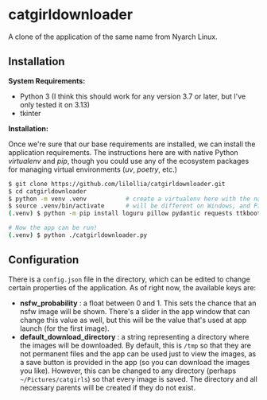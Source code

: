 # catgirldownloader

A clone of the application of the same name from Nyarch Linux.

## Installation

**System Requirements:**

- Python 3 (I think this should work for any version 3.7 or later, but I've only tested it on 3.13)
- tkinter

**Installation:**

Once we're sure that our base requirements are installed, we can install the application requirements. The instructions here are with native Python *virtualenv* and *pip*, though you could use any of the ecosystem packages for managing virtual environments (*uv*, *poetry*, etc.)

```bash
$ git clone https://github.com/lilellia/catgirldownloader.git
$ cd catgirldownloader
$ python -m venv .venv           # create a virtualenv here with the name ".venv"
$ source .venv/bin/activate      # will be different on Windows, and Fish users should use .../activate.fish
(.venv) $ python -m pip install loguru pillow pydantic requests ttkbootstrap

# Now the app can be run!
(.venv) $ python ./catgirldownloader.py
```

## Configuration

There is a `config.json` file in the directory, which can be edited to change certain properties of the application. As of right now, the available keys are:

- **nsfw_probability** : a float between 0 and 1. This sets the chance that an nsfw image will be shown. There's a slider in the app window that can change this value as well, but this will be the value that's used at app launch (for the first image).
- **default_download_directory** : a string representing a directory where the images will be downloaded. By default, this is `/tmp` so that they are not permanent files and the app can be used just to view the images, as a save button is provided in the app (so you can download the images you like). However, this can be changed to any directory (perhaps `~/Pictures/catgirls`) so that every image is saved. The directory and all necessary parents will be created if they do not exist.
